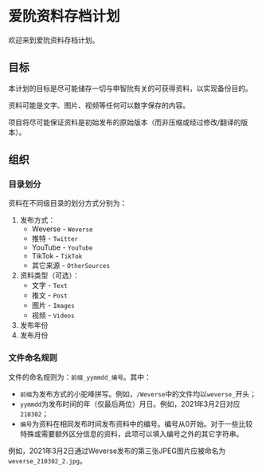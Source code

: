 # 爱阭资料存档计划

欢迎来到爱阭资料存档计划。

## 目标
本计划的目标是尽可能储存一切与申智阭有关的可获得资料，以实现备份目的。

资料可能是文字、图片、视频等任何可以数字保存的内容。

项目将尽可能保证资料是初始发布的原始版本（而非压缩或经过修改/翻译的版本）。

## 组织
### 目录划分
资料在不同级目录的划分方式分别为：

1. 发布方式：
    - Weverse - `Weverse`
    - 推特 - `Twitter`
    - YouTube - `YouTube`
    - TikTok - `TikTok`
    - 其它来源 - `OtherSources`
2. 资料类型（可选）：
    - 文字 - `Text`
    - 推文 - `Post`
    - 图片 - `Images`
    - 视频 - `Videos`
2. 发布年份
3. 发布月份

### 文件命名规则
文件的命名规则为：`前缀_yymmdd_编号`。其中：

* `前缀`为发布方式的小驼峰拼写。例如，`/Weverse`中的文件均以`weverse_`开头；
* `yymmdd`为发布时间的年（仅最后两位）月日。例如，2021年3月2日对应`210302`；
* `编号`为资料在相同发布时间发布资料中的编号。编号从0开始。对于一些比较特殊或需要额外区分信息的资料，此项可以填入编号之外的其它字符串。

例如，2021年3月2日通过Weverse发布的第三张JPEG图片应被命名为`weverse_210302_2.jpg`。